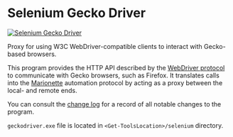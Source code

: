 # Selenium Gecko Driver
[![Selenium Gecko Driver](https://img.shields.io/badge/chocolatey-selenium--gecko--driver-brightgreen.svg)](https://chocolatey.org/packages/selenium-gecko-driver/)

Proxy for using W3C WebDriver-compatible clients to interact with Gecko-based browsers.

This program provides the HTTP API described by the [WebDriver protocol](http://w3c.github.io/webdriver/webdriver-spec.html#protocol) to communicate with Gecko browsers, such as Firefox.
It translates calls into the [Marionette](https://developer.mozilla.org/en-US/docs/Mozilla/QA/Marionette) automation protocol by acting as a proxy between the local- and remote ends.

You can consult the [change log](https://github.com/mozilla/geckodriver/blob/master/CHANGES.md) for a record of all notable changes to the program.

`geckodriver.exe` file is located in `<Get-ToolsLocation>/selenium` directory.
